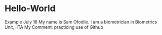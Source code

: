 # Hello-World
Example July 18
My name is Sam Ofodile. I am a biometrician in Biometrics Unit, IITA
My Comment: practicing use of Github
